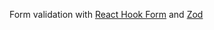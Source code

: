 Form validation with <a href="https://react-hook-form.com/">React Hook Form</a> and <a href="https://zod.dev/">Zod</a>
